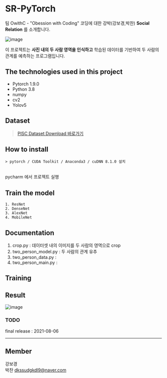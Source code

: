 # SR-PyTorch

팀 OwithC - "Obession with Coding" 코딩에 대한 강박(강보경,박찬) **Social Relation** 를 소개합니다.</br>

![image](https://user-images.githubusercontent.com/60590737/129307229-1abcd312-609c-44d2-8e76-92580cd05f86.png)

이 프로젝트는 **사진 내의 두 사람 영역을 인식하고** 학습된 데이터를 기반하여 두 사람의 관계를 예측하는 프로그램입니다.<br/> 

## The technologies used in this project
- Pytorch 1.9.0
- Python 3.8
- numpy
- cv2
- Yolov5

## Dataset 
> [PISC Dataset Download 바로가기](https://zenodo.org/record/1059155#.YRX_VHX7Q1g)

## How to install
```> pytorch / CUDA Toolkit / Anaconda3 / cuDNN 8.1.0 설치```

</br> pycharm 에서 프로젝트 실행

## Train the model 
```
1. ResNet
2. DenseNet
3. AlexNet
4. MobileNet
```

## Documentation

1. crop.py : 데이터셋 내의 이미지를 두 사람의 영역으로 crop
2. two_person_model.py : 두 사람의 관계 유추
3. two_person_data.py : 
4. two_person_main.py : 

## Training


## Result 

![image](https://user-images.githubusercontent.com/60590737/129307005-08b2c109-dfdd-4a49-91f7-72d31193c70d.png)

### TODO
final release : 2021-08-06

<hr>

## Member

강보경 </br>
박찬 <dkssudgkdl9@naver.com></br>

